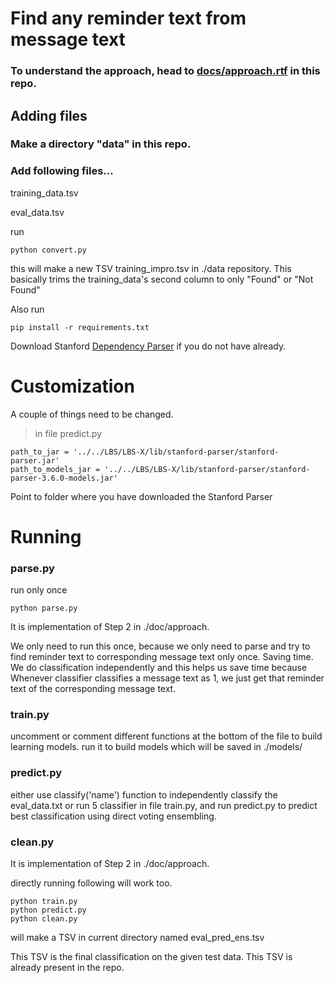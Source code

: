 # Find any reminder text from message text

### To understand the approach, head to [docs/approach.rtf](https://github.com/ruchir594/ah17/blob/master/docs/approach.rtf) in this repo.

## Adding files
### Make a directory "data" in this repo.
### Add following files...
  training_data.tsv

  eval_data.tsv

run
```
python convert.py
```
this will make a new TSV training_impro.tsv in ./data repository. This basically trims the training_data's second column to only "Found" or "Not Found"

Also run
```
pip install -r requirements.txt
```
Download Stanford [Dependency Parser](http://nlp.stanford.edu/software/lex-parser.shtml#Download) if you do not have already.

# Customization
A couple of things need to be changed.
> in file predict.py
```
path_to_jar = '../../LBS/LBS-X/lib/stanford-parser/stanford-parser.jar'
path_to_models_jar = '../../LBS/LBS-X/lib/stanford-parser/stanford-parser-3.6.0-models.jar'
```
Point to folder where you have downloaded the Stanford Parser

# Running

### parse.py
run only once
```
python parse.py
```
It is implementation of Step 2 in ./doc/approach.

We only need to run this once, because we only need to parse and try to find reminder text to corresponding message text only once. Saving time.
We do classification independently and this helps us save time because Whenever classifier classifies a message text as 1, we just get that reminder text of the corresponding message text.

### train.py
uncomment or comment different functions at the bottom of the file to build learning models.
run it to build models which will be saved in ./models/

### predict.py
either use classify('name') function to independently classify the eval_data.txt
or run 5 classifier in file train.py, and run predict.py to predict best classification using direct voting ensembling.

### clean.py
It is implementation of Step 2 in ./doc/approach.

directly running following will work too.
```
python train.py
python predict.py
python clean.py
```
will make a TSV in current directory named eval_pred_ens.tsv

This TSV is the final classification on the given test data.
This TSV is already present in the repo.
